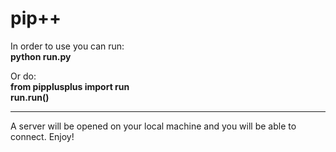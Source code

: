 # pip++
In order to use you can run:\
__python run.py__

Or do:\
__from pipplusplus import run__\
__run.run()__
____

A server will be opened on your local machine and you will be able to connect.
Enjoy! 
